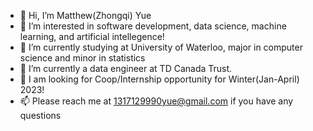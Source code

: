 - 👋 Hi, I’m Matthew(Zhongqi) Yue
- 👀 I’m interested in software development, data science, machine learning, and artificial intellegence!
- 🌱 I’m currently studying at University of Waterloo, major in computer science and minor in statistics
- 💞️ I’m currently a data engineer at TD Canada Trust. 
- 👀 I am looking for Coop/Internship opportunity for Winter(Jan-April) 2023!
- 📫 Please reach me at 1317129990yue@gmail.com if you have any questions

<!---
Zhongqi0402/Zhongqi0402 is a ✨ special ✨ repository because its `README.md` (this file) appears on your GitHub profile.
You can click the Preview link to take a look at your changes.
--->
